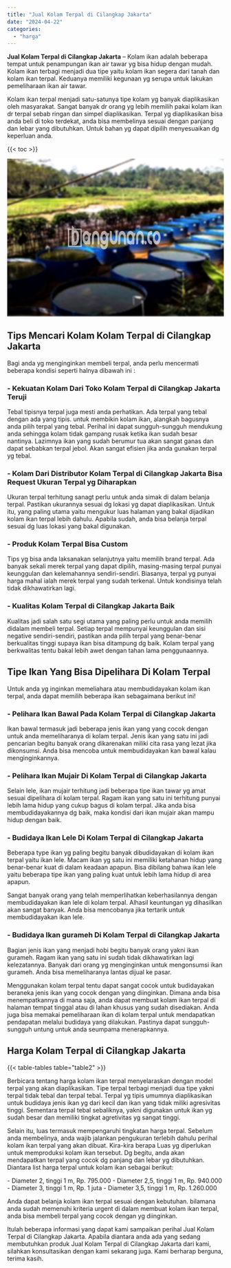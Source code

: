 ```yaml
---
title: "Jual Kolam Terpal di Cilangkap Jakarta"
date: "2024-04-22"
categories: 
  - "harga"
---
```


**Jual Kolam Terpal di Cilangkap Jakarta** – Kolam ikan adalah beberapa tempat untuk penampungan ikan air tawar yg bisa hidup dengan mudah. Kolam ikan terbagi menjadi dua tipe yaitu kolam ikan segera dari tanah dan kolam ikan terpal. Keduanya memiliki kegunaan yg serupa untuk lakukan pemeliharaan ikan air tawar.

Kolam ikan terpal menjadi satu-satunya tipe kolam yg banyak diaplikasikan oleh masyarakat. Sangat banyak dr orang yg lebih memilih pakai kolam ikan dr terpal sebab ringan dan simpel diaplikasikan. Terpal yg diaplikasikan bisa anda beli di toko terdekat, anda bisa membelinya sesuai dengan panjang dan lebar yang dibutuhkan. Untuk bahan yg dapat dipilih menyesuaikan dg keperluan anda.

{{< toc >}}

![Jual Kolam Terpal di Cilangkap Jakarta](/images/jual-kolam-terpal-08.png)

## Tips Mencari Kolam Kolam Terpal di Cilangkap Jakarta

Bagi anda yg menginginkan membeli terpal, anda perlu mencermati beberapa kondisi seperti halnya dibawah ini :

### \- Kekuatan Kolam Dari Toko Kolam Terpal di Cilangkap Jakarta Teruji

Tebal tipisnya terpal juga mesti anda perhatikan. Ada terpal yang tebal dengan ada yang tipis. untuk membikin kolam ikan, alangkah bagusnya anda pilih terpal yang tebal. Perihal ini dapat sungguh-sungguh mendukung anda sehingga kolam tidak gampang rusak ketika ikan sudah besar nantinya. Lazimnya ikan yang sudah berumur tua akan sangat ganas dan dapat sebabkan terpal jebol. Akan sangat efisien jika anda gunakan terpal yg tebal.

### \- Kolam Dari Distributor Kolam Terpal di Cilangkap Jakarta Bisa Request Ukuran Terpal yg Diharapkan

Ukuran terpal terhitung sanagt perlu untuk anda simak di dalam belanja terpal. Pastikan ukurannya sesuai dg lokasi yg dapat diaplikasikan. Untuk itu, yang paling utama yaitu mengukur luas halaman yang bakal dijadikan kolam ikan terpal lebih dahulu. Apabila sudah, anda bisa belanja terpal sesuai dg luas lokasi yang bakal digunakan.

### \- Produk Kolam Terpal Bisa Custom

Tips yg bisa anda laksanakan selanjutnya yaitu memilih brand terpal. Ada banyak sekali merek terpal yang dapat dipilih, masing-masing terpal punyai keunggulan dan kelemahannya sendiri-sendiri. Biasanya, terpal yg punyai harga mahal ialah merek terpal yang sudah terkenal. Untuk kondisinya telah tidak dikhawatirkan lagi.

### \- Kualitas Kolam Terpal di Cilangkap Jakarta Baik

Kualitas jadi salah satu segi utama yang paling perlu untuk anda memilih didalam membeli terpal. Setiap terpal mempunyai keunggulan dan sisi negative sendiri-sendiri, pastikan anda pilih terpal yang benar-benar berkualitas tinggi supaya ikan bisa ditampung dg baik. Kolam terpal yang berkwalitas tentu bakal lebih awet dengan tahan lama penggunaannya.

## Tipe Ikan Yang Bisa Dipelihara Di Kolam Terpal

Untuk anda yg inginkan memeliahara atau membudidayakan kolam ikan terpal, anda dapat memilih beberapa ikan sebagaimana berikut ini!

### \- Pelihara Ikan Bawal Pada Kolam Terpal di Cilangkap Jakarta

Ikan bawal termasuk jadi beberapa jenis ikan yang yang cocok dengan untuk anda memeliharanya di kolam terpal. Jenis ikan yang satu ini jadi pencarian begitu banyak orang dikarenakan miliki cita rasa yang lezat jika dikonsumsi. Anda bisa mencoba untuk membudidayakan kan bawal kalau menginginkannya.

### \- Pelihara Ikan Mujair Di Kolam Terpal di Cilangkap Jakarta

Selain lele, ikan mujair terhitung jadi beberapa tipe ikan tawar yg amat sesuai dipelihara di kolam terpal. Ragam ikan yang satu ini terhitung punyai lebih lama hidup yang cukup bagus di kolam terpal. Jika anda bisa membudidayakannya dg baik, maka kondisi dari ikan mujair akan mampu hidup dengan baik.

### \- Budidaya Ikan Lele Di Kolam Terpal di Cilangkap Jakarta

Beberapa type ikan yg paling begitu banyak dibudidayakan di kolam ikan terpal yaitu ikan lele. Macam ikan yg satu ini memiliki ketahanan hidup yang benar-benar kuat di dalam keadaan apapun. Bisa dibilang bahwa ikan lele yaitu beberapa tipe ikan yang paling kuat untuk lebih lama hidup di area apapun.

Sangat banyak orang yang telah memperlihatkan keberhasilannya dengan membudidayakan ikan lele di kolam terpal. Alhasil keuntungan yg dihasilkan akan sangat banyak. Anda bisa mencobanya jika tertarik untuk membudidayakan ikan lele.

### \- Budidaya Ikan gurameh Di Kolam Terpal di Cilangkap Jakarta

Bagian jenis ikan yang menjadi hobi begitu banyak orang yakni ikan gurameh. Ragam ikan yang satu ini sudah tidak dikhawatirkan lagi kelezatannya. Banyak dari orang yg menginginkan untuk mengonsumsi ikan gurameh. Anda bisa memeliharanya lantas dijual ke pasar.

Menggunakan kolam terpal tentu dapat sangat cocok untuk budidayakan beraneka jenis ikan yang cocok dengan yang diinginkan. Dimana anda bisa menempatkannya di mana saja, anda dapat membuat kolam ikan terpal di halaman tempat tinggal atau di lahan khusus yang sudah disediakan. Anda juga bisa memakai pemeliharaan ikan di kolam terpal untuk mendapatkan pendapatan melalui budidaya yang dilakukan. Pastinya dapat sungguh-sungguh untung untuk anda seumpama menerapkannya.

## Harga Kolam Terpal di Cilangkap Jakarta

{{< table-tables table="table2" >}}

Berbicara tentang harga kolam ikan terpal menyelaraskan dengan model terpal yang akan diaplikasikan. Tipe terpal terbagi menjadi dua tipe yakni terpal tidak tebal dan terpal tebal. Terpal yg tipis umumnya diaplikasikan untuk budidaya jenis ikan yg dari kecil dan ikan yang tidak miliki agresivitas tinggi. Sementara terpal tebal sebaliknya, yakni digunakan untuk ikan yg sudah besar dan memiliki tingkat agretivitas yg sangat tinggi.

Selain itu, luas termasuk mempengaruhi tingkatan harga terpal. Sebelum anda membelinya, anda wajib jalankan pengukuran terlebih dahulu perihal kolam ikan terpal yang akan dibuat. Kira-kira berapa Luas yg diperlukan untuk memproduksi kolam ikan tersebut. Dg begitu, anda akan mendapatkan terpal yang cocok dg panjang dan lebar yg dibutuhkan. Diantara list harga terpal untuk kolam ikan sebagai berikut:

\- Diameter 2, tinggi 1 m, Rp. 795.000 - Diameter 2,5, tinggi 1 m, Rp. 940.000 - Diameter 3, tinggi 1 m, Rp. 1 juta - Diameter 3,5, tinggi 1 m, Rp. 1.260.000

Anda dapat belanja kolam ikan terpal sesuai dengan kebutuhan. bilamana anda sudah memenuhi kriteria urgent di dalam membuat kolam ikan terpal, anda bisa membeli terpal yang cocok dengan yg diinginkan.

Itulah beberapa informasi yang dapat kami sampaikan perihal Jual Kolam Terpal di Cilangkap Jakarta. Apabila diantara anda ada yang sedang membutuhkan produk Jual Kolam Terpal di Cilangkap Jakarta dari kami, silahkan konsultasikan dengan kami sekarang juga. Kami berharap berguna, terima kasih.
